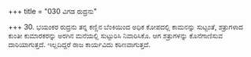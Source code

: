 +++
title = "030 ವಿಗಡ ರುದ್ರನು"

+++
30. ಭಯಂಕರ ರುದ್ರನು ತನ್ನ ಕಣ್ಣಿನ ಬೆಂಕಿಯಿಂದ ಅಧಿಕ ಕೋಪದಲ್ಲಿ ಕಾಮನನ್ನು ಸುಟ್ಟಂತೆ, ಶತ್ರುಗಳಾದ ಕುಂತೀ ಕುಮಾರಕರನ್ನು ಅರಗಿನ ಮನೆಯಲ್ಲಿ ಸುಟ್ಟುರಿಸಿ ನಿವಾರಿಸಿಕೊ. ಆಗ ಶತ್ರುಗಳನ್ನು ಕೊನೆಗಾಣಿಸುವ  ದಾರಿಯಾಗುತ್ತದೆ. ಇಲ್ಲದಿದ್ದರೆ ರಾಜ ಕಾರ್ಯವಿದು ಕಠಿಣವಾಗುತ್ತದೆ.